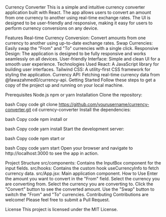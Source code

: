 Currency Converter
This is a simple and intuitive currency converter application built with React. The app allows users to convert an amount from one currency to another using real-time exchange rates. The UI is designed to be user-friendly and responsive, making it easy for users to perform currency conversions on any device.

Features
Real-time Currency Conversion: Convert amounts from one currency to another using up-to-date exchange rates.
Swap Currencies: Easily swap the "From" and "To" currencies with a single click.
Responsive Design: The application is designed to be fully responsive and works seamlessly on all devices.
User-friendly Interface: Simple and clean UI for a smooth user experience.
Technologies Used
React: A JavaScript library for building user interfaces.
Tailwind CSS: A utility-first CSS framework for styling the application.
Currency API: Fetching real-time currency data from @fawazahmed0/currency-api.
Getting Started
Follow these steps to get a copy of the project up and running on your local machine.

Prerequisites
Node.js
npm or yarn
Installation
Clone the repository:

bash
Copy code
git clone https://github.com/yourusername/currency-converter.git
cd currency-converter
Install the dependencies:

bash
Copy code
npm install
or

bash
Copy code
yarn install
Start the development server:

bash
Copy code
npm start
or

bash
Copy code
yarn start
Open your browser and navigate to http://localhost:3000 to see the app in action.

Project Structure
src/components: Contains the InputBox component for the input fields.
src/hooks: Contains the custom hook useCurrencyInfo to fetch currency data.
src/App.jsx: Main application component.
How to Use
Enter the amount you want to convert in the "From" field.
Select the currency you are converting from.
Select the currency you are converting to.
Click the "Convert" button to see the converted amount.
Use the "Swap" button to switch the "From" and "To" currencies.
Contributing
Contributions are welcome! Please feel free to submit a Pull Request.

License
This project is licensed under the MIT License.
